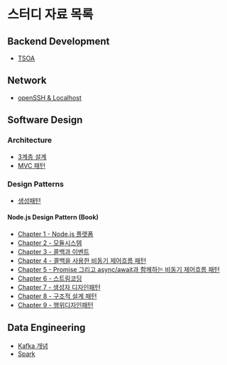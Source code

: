 # 스터디 자료 목록

## Backend Development

- [TSOA](Backend-Development/Node.js/TSOA.md)

## Network

- [openSSH & Localhost](Network/openSSH&Localhost.md)

## Software Design

### Architecture

- [3계층 설계](Software-Design/Architecture/3계층%20설계.md)
- [MVC 패턴](Software-Design/Architecture/MVC%20패턴.md)

### Design Patterns

- [생성패턴](Software-Design/Design-Patterns/생성패턴.md)

#### Node.js Design Pattern (Book)

- [Chapter 1 - Node.js 플랫폼](<Software-Design/Design-Patterns/nodejs_designPattern(book)/chap1-nodejs플랫폼.md>)
- [Chapter 2 - 모듈시스템](<Software-Design/Design-Patterns/nodejs_designPattern(book)/chap2-모듈시스템.md>)
- [Chapter 3 - 콜백과 이벤트](<Software-Design/Design-Patterns/nodejs_designPattern(book)/chap3-콜백과이벤트.md>)
- [Chapter 4 - 콜백을 사용한 비동기 제어흐름 패턴](<Software-Design/Design-Patterns/nodejs_designPattern(book)/chap4-콜백을%20사용한%20비동기%20제어흐름%20패턴.md>)
- [Chapter 5 - Promise 그리고 async/await과 함께하는 비동기 제어흐름 패턴](<Software-Design/Design-Patterns/nodejs_designPattern(book)/chap5-promise%20그리고%20async&await과%20함께하는%20비동기%20제어%20흐름%20패턴.md>)
- [Chapter 6 - 스트림코딩](<Software-Design/Design-Patterns/nodejs_designPattern(book)/chap6-스트림코딩.md>)
- [Chapter 7 - 생성자 디자인패턴](<Software-Design/Design-Patterns/nodejs_designPattern(book)/chap7-생성자%20디자인패턴.md>)
- [Chapter 8 - 구조적 설계 패턴](<Software-Design/Design-Patterns/nodejs_designPattern(book)/chap8-구조적%20설계%20패턴.md>)
- [Chapter 9 - 행위디자인패턴](<Software-Design/Design-Patterns/nodejs_designPattern(book)/chap9-행위디자인패턴.md>)

## Data Engineering

- [Kafka 개념](data_engineering/Kafka개념.md)
- [Spark](data_engineering/Spark.md)
